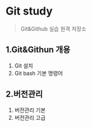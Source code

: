 # Git study
>Git&Github 실습 원격 저장소

## 1.Git&Githun 개용
1. Git 설치
2. Git bash 기본 명령어

## 2.버전관리
1. 버전관리 기본
2. 버전관리 고급
